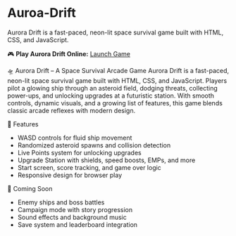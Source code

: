 # Auroa-Drift
Aurora Drift is a fast-paced, neon-lit space survival game built with HTML, CSS, and JavaScript.

🎮 **Play Aurora Drift Online:** [Launch Game](https://philosopherscodez.github.io/Auroa-Drift/)

🛸 Aurora Drift – A Space Survival Arcade Game
Aurora Drift is a fast-paced, neon-lit space survival game built with HTML, CSS, and JavaScript. Players pilot a glowing ship through an asteroid field, dodging threats, collecting power-ups, and unlocking upgrades at a futuristic station. With smooth controls, dynamic visuals, and a growing list of features, this game blends classic arcade reflexes with modern design.


🔧 Features
- WASD controls for fluid ship movement
- Randomized asteroid spawns and collision detection
- Live Points system for unlocking upgrades
- Upgrade Station with shields, speed boosts, EMPs, and more
- Start screen, score tracking, and game over logic
- Responsive design for browser play

🚀 Coming Soon
- Enemy ships and boss battles
- Campaign mode with story progression
- Sound effects and background music
- Save system and leaderboard integration
